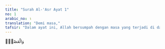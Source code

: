 ```yaml
---
title: "Surah Al-'Asr Ayat 1"
no: 1
arabic_no: ١
translation: "Demi masa,"
tafsir: "Dalam ayat ini, Allah bersumpah dengan masa yang terjadi di dalamnya bermacam-macam kejadian dan pengalaman yang menjadi bukti atas kekuasaan Allah yang mutlak, hikmah-Nya yang tinggi, dan Ilmu-Nya yang sangat luas. Perubahan-perubahan besar yang terjadi pada masa itu sendiri, seperti pergantian siang dengan malam yang terus-menerus, habisnya umur manusia, dan sebagainya merupakan tanda keagungan Allah.\n\nDalam ayat lain, Allah berfirman:\n\nDan sebagian dari tanda-tanda kebesaran-Nya ialah malam, siang, matahari, dan bulan. (Fussilat/41: 37)\n\nApa yang dialami manusia dalam masa itu dari senang dan susah, miskin dan kaya, senggang dan sibuk, suka dan duka, dan lain-lain menunjukkan secara gamblang bahwa bagi alam semesta ini ada pencipta dan pengaturnya. Dialah Tuhan yang harus disembah dan hanya kepada-Nya kita memohon untuk menolak bahaya dan menarik manfaat. Adapun orang-orang kafir menghubungkan peristiwa-peristiwa tersebut hanya kepada suatu masa saja, sehingga mereka beranggapan bahwa bila ditimpa oleh sesuatu bencana, hal itu hanya kemauan alam saja. Allah menjelaskan bahwa masa (waktu) adalah salah satu makhluk-Nya dan di dalamnya terjadi bermacam-macam kejadian, kejahatan, dan kebaikan. Bila seseorang ditimpa musibah, hal itu merupakan akibat tindakannya. Masa (waktu) tidak campur tangan dengan terjadinya musibah itu."
---
```

وَالْعَصْرِۙ